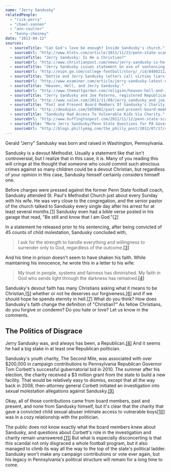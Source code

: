 ```yaml
---
name: "Jerry Sandusky"
relatedPeople:
  - "rick-perry"
  - "chael-sonnen"
  - "ann-coulter"
  - "kenny-chesney"
date: "2013-04-12"
sources:
  - sourceTitle: "Can God's love be enough? Inside Sandusky's church."
    sourceUrl: "http://www.hlntv.com/article/2011/11/23/penn-state-scandal-jerry-sandusky-church"
  - sourceTitle: "Jerry Sandusky: Is He a Christian?"
    sourceUrl: "http://www.christianpost.com/news/jerry-sandusky-is-he-a-christian-61960/"
  - sourceTitle: "Jerry Sandusky issues statement on eve of sentencing."
    sourceUrl: "http://espn.go.com/college-football/story/_/id/8480212/jerry-sandusky-issues-statement-eve-sentencing"
  - sourceTitle: "Dottie and Jerry Sandusky letters call victims liars."
    sourceUrl: "http://www.examiner.com/article/jerry-sandusky-latest-news-dottie-and-jerry-sandusky-letters-call-victims-liars"
  - sourceTitle: "Heaven, Hell, and Jerry Sandusky."
    sourceUrl: "http://www.themattgordon.com/religion/heaven-hell-and-jerry-sandusky/"
  - sourceTitle: "Jerry Sandusky and Joe Paterno, registered Republicans."
    sourceUrl: "http://www.salon.com/2011/11/09/jerry_sandusky_and_joe_paterno_registered_republicans/"
  - sourceTitle: "Past and Present Board Members Of Sandusky's Charity Gave $201,783.64 To Gov. Corbett's 2010 Campaign."
    sourceUrl: "http://deadspin.com/5859802/past-and-present-board-members-of-the-second-mile-gave-a-combined-20178364-to-gov-corbetts-2010-campaign"
  - sourceTitle: "Sandusky Had Access To Vulnerable Kids Via Charity."
    sourceUrl: "http://www.huffingtonpost.com/2011/11/12/penn-state-scandal-sandusky_n_1090203.html"
  - sourceTitle: "More Jerry Sandusky/Penn State Questions for PA Governor Tom Corbett."
    sourceUrl: "http://blogs.phillymag.com/the_philly_post/2012/07/17/4-sandusky-questions-tom-corbett-answer/"
---
```


Gerald "Jerry" Sandusky was born and raised in Washington, Pennsylvania.

Sandusky is a devout Methodist. Usually a statement like that isn't controversial, but I realize that in this case, it is. Many of you reading this will cringe at the thought that someone who could commit such atrocious crimes against so many children could be a devout Christian, but regardless of your opinion in this case, Sandusky himself certainly considers himself one.

Before charges were pressed against the former Penn State football coach, Sandusky attended St. Paul's Methodist Church just about every Sunday with his wife. He was very close to the congregation, and the senior pastor of the church talked to Sandusky every single day after his arrest for at least several months.<a class="source-citation" href="#http://www.hlntv.com/article/2011/11/23/penn-state-scandal-jerry-sandusky-church" title="Can God&apos;s love be enough? Inside Sandusky&apos;s church.">[1]</a> Sandusky even had a bible verse posted in his garage that read, "Be still and know that I am God."<a class="source-citation" href="#http://www.christianpost.com/news/jerry-sandusky-is-he-a-christian-61960/" title="Jerry Sandusky: Is He a Christian?">[2]</a>

In a statement he released prior to his sentencing, after being convicted of 45 counts of child molestation, Sandusky concluded with,

>I ask for the strength to handle everything and willingness to surrender only to God, regardless of the outcome.<a class="source-citation" href="#http://espn.go.com/college-football/story/_/id/8480212/jerry-sandusky-issues-statement-eve-sentencing" title="Jerry Sandusky issues statement on eve of sentencing.">[3]</a>

And his time in prison doesn't seem to have shaken his faith. While maintaining his innocence, he wrote this in a letter to his wife:

>My trust in people, systems and fairness has diminished. My faith in God who sends light through the darkness has remained.<a class="source-citation" href="#http://www.examiner.com/article/jerry-sandusky-latest-news-dottie-and-jerry-sandusky-letters-call-victims-liars" title="Dottie and Jerry Sandusky letters call victims liars.">[4]</a>

Sandusky's devout faith has many Christians asking what it means to be Christian,<a class="source-citation" href="#http://www.christianpost.com/news/jerry-sandusky-is-he-a-christian-61960/" title="Jerry Sandusky: Is He a Christian?">[5]</a> whether or not he deserves our forgiveness,<a class="source-citation" href="#http://www.hlntv.com/article/2011/11/23/penn-state-scandal-jerry-sandusky-church" title="Can God&apos;s love be enough? Inside Sandusky&apos;s church.">[6]</a> and if we should hope he spends eternity in hell.<a class="source-citation" href="#http://www.themattgordon.com/religion/heaven-hell-and-jerry-sandusky/" title="Heaven, Hell, and Jerry Sandusky.">[7]</a> What do you think? How does Sandusky's faith change the definition of "Christian?" As fellow Christians, do you forgive or condemn? Do you hate or love? Let us know in the comments.


## The Politics of Disgrace

Jerry Sandusky was, and always has been, a Republican.<a class="source-citation" href="#http://www.salon.com/2011/11/09/jerry_sandusky_and_joe_paterno_registered_republicans/" title="Jerry Sandusky and Joe Paterno, registered Republicans.">[8]</a> And it seems he had a big stake in at least one Republican politician.

Sandusky's youth charity, The Second Mile, was associated with over $200,000 in campaign contributions to Pennsylvania Republican Governor Tom Corbett's successful gubernatorial bid in 2010. The summer after his election, the charity received a $3 million grant from the state to build a new facility. That would be relatively easy to dismiss, except that all the way back in 2008, then-attorney general Corbett initiated an investigation into sexual molestation allegations against Sandusky.<a class="source-citation" href="#http://deadspin.com/5859802/past-and-present-board-members-of-the-second-mile-gave-a-combined-20178364-to-gov-corbetts-2010-campaign" title="Past and Present Board Members Of Sandusky&apos;s Charity Gave $201,783.64 To Gov. Corbett&apos;s 2010 Campaign.">[9]</a>

Okay, all of those contributions came from board members, past and present, and none from Sandusky himself, but it's clear that the charity that gave a convicted child sexual abuser intimate access to vulnerable boys<a class="source-citation" href="#http://www.huffingtonpost.com/2011/11/12/penn-state-scandal-sandusky_n_1090203.html" title="Sandusky Had Access To Vulnerable Kids Via Charity.">[10]</a> was in a cozy relationship with the politician.

The public does not know exactly what the board members knew about Sandusky, and questions about Corbett's role in the investigation and charity remain unanswered.<a class="source-citation" href="#http://blogs.phillymag.com/the_philly_post/2012/07/17/4-sandusky-questions-tom-corbett-answer/" title="More Jerry Sandusky/Penn State Questions for PA Governor Tom Corbett.">[11]</a> But what is especially disconcerting is that this scandal not only disgraced a whole football program, but it also managed to climb its way all the way to the top of the state's political ladder. Sandusky won't make any campaign contributions or vote ever again, but his legacy in Pennsylvania's political structure will remain for a long time to come.